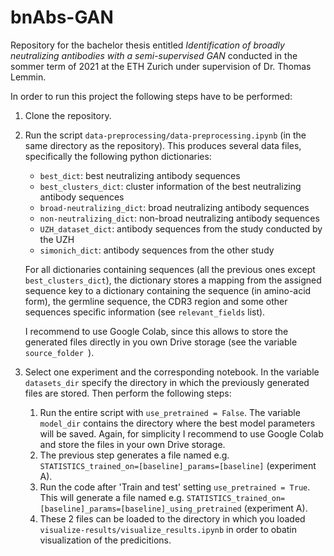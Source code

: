 # bnAbs-GAN

Repository for the bachelor thesis entitled *Identification of broadly neutralizing antibodies with a semi-supervised GAN* conducted in the sommer term of 2021 at the ETH Zurich under supervision of Dr. Thomas Lemmin.

In order to run this project the following steps have to be performed:
1. Clone the repository.
2. Run the script `data-preprocessing/data-preprocessing.ipynb` (in the same directory as the repository). This produces several data files, specifically the following python dictionaries:
    - `best_dict`: best neutralizing antibody sequences
    - `best_clusters_dict`: cluster information of the best neutralizing antibody sequences
    - `broad-neutralizing_dict`: broad neutralizing antibody sequences
    - `non-neutralizing_dict`: non-broad neutralizing antibody sequences
    - `UZH_dataset_dict`: antibody sequences from the study conducted by the UZH
    - `simonich_dict`: antibody sequences from the other study
    
    For all dictionaries containing sequences (all the previous ones except `best_clusters_dict`), the dictionary stores a mapping from the assigned sequence key to a dictionary containing the sequence (in amino-acid form), the germline sequence, the CDR3 region and some other sequences specific information (see `relevant_fields` list).
    
    I recommend to use Google Colab, since this allows to store the generated files directly in you own Drive storage (see the variable `source_folder `).
3. Select one experiment and the corresponding notebook. In the variable `datasets_dir` specify the directory in which the previously generated files are stored. Then perform the following steps:
    1. Run the entire script with `use_pretrained = False`. The variable `model_dir` contains the directory where the best model parameters will be saved. Again, for simplicity I recommend to use Google Colab and store the files in your own Drive storage.
    2. The previous step generates a file named e.g. `STATISTICS_trained_on=[baseline]_params=[baseline]` (experiment A). 
    3. Run the code after 'Train and test' setting `use_pretrained = True`. This will generate a file named e.g. `STATISTICS_trained_on=[baseline]_params=[baseline]_using_pretrained` (experiment A). 
    4. These 2 files can be loaded to the directory in which you loaded `visualize-results/visualize_results.ipynb` in order to obatin visualization of the predicitions.
